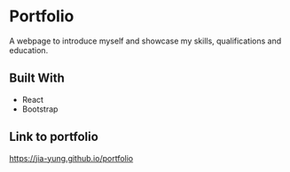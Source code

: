 # Portfolio

A webpage to introduce myself and showcase my skills, qualifications and education.

## Built With
* React
* Bootstrap

## Link to portfolio
https://jia-yung.github.io/portfolio




